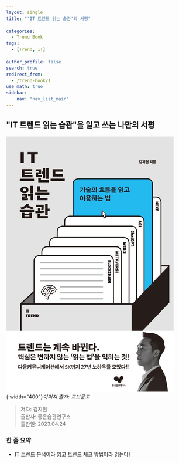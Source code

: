 ```yaml
---
layout: single 
title: "'IT 트렌드 읽는 습관'의 서평"

categories: 
  - Trend Book
tags:
  - [Trend, IT]

author_profile: false
search: true
redirect_from:
  - /trend-book/1 
use_math: true
sidebar:
    nav: "nav_list_main"
---
```

## "IT 트렌드 읽는 습관"을 일고 쓰는 나만의 서평

![it_trend_book_cover](/images/books/trend-book/it_trend_book_cover.jpeg){:width="400"}*이미지 출처: 교보문고*

> 저자: 김지현 \
> 출판사: 좋은습관연구소 \
> 출판일: 2023.04.24 

### 한 줄 요약
- IT 트렌드 분석이라 읽고 트렌드 체크 방법이라 읽는다!